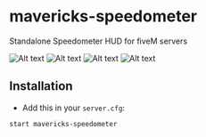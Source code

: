 # mavericks-speedometer
Standalone Speedometer HUD for fiveM servers

![Alt text](https://i.ibb.co/r7mTf8K/MS.png)
![Alt text](https://s8.gifyu.com/images/speed.gif)
![Alt text](https://s8.gifyu.com/images/in4ec0ec8da4d4b42c.gif)
![Alt text](https://s8.gifyu.com/images/out3b518295405645b0.gif)

## Installation
- Add this in your `server.cfg`:

```
start mavericks-speedometer
```
